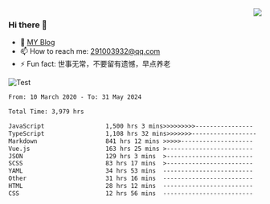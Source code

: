 <img align='right' src='https://github-readme-stats.vercel.app/api?username=niaogege&show_icons=true&theme=radical'/>

### Hi there 👋

- 🌱 [MY Blog](https://bythewayer.com/)
- 📫 How to reach me: 291003932@qq.com
- ⚡ Fun fact:  世事无常，不要留有遗憾，早点养老

![Test](https://github-readme-stats.vercel.app/api/top-langs/?username=niaogege&layout=compact)

<!--START_SECTION:waka-->

```txt
From: 10 March 2020 - To: 31 May 2024

Total Time: 3,979 hrs

JavaScript                 1,500 hrs 3 mins>>>>>>>>>----------------   37.70 %
TypeScript                 1,108 hrs 32 mins>>>>>>>------------------   27.86 %
Markdown                   841 hrs 12 mins >>>>>--------------------   21.14 %
Vue.js                     163 hrs 25 mins >------------------------   04.11 %
JSON                       129 hrs 3 mins  >------------------------   03.24 %
SCSS                       83 hrs 17 mins  >------------------------   02.09 %
YAML                       34 hrs 53 mins  -------------------------   00.88 %
Other                      31 hrs 16 mins  -------------------------   00.79 %
HTML                       28 hrs 12 mins  -------------------------   00.71 %
CSS                        12 hrs 56 mins  -------------------------   00.33 %
```

<!--END_SECTION:waka-->
